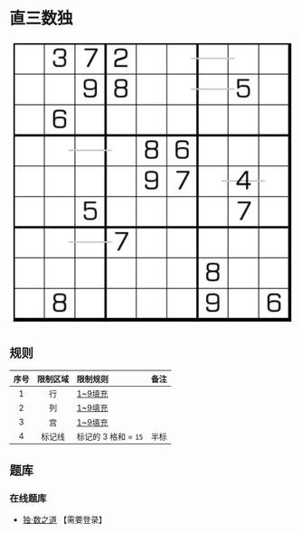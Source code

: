# 直三数独

![题](../../../../../images/sudoku/直三数独.png)

## 规则

| 序号 | 限制区域 | 限制规则 | 备注 |
| :---: | :---: | :--- | :---: |
| 1 | 行 | [1~9填充] | |
| 2 | 列 | [1~9填充] | |
| 3 | 宫 | [1~9填充] | |
| 4 | 标记线 | 标记的 3 格和 = `15` | 半标 |

## 题库

### 在线题库

- [独·数之道](http://www.sudokufans.org.cn/lx/game.index.php?type=z3) 【需要登录】

[1~9填充]: ../../../../../rules.md#1to9填充
